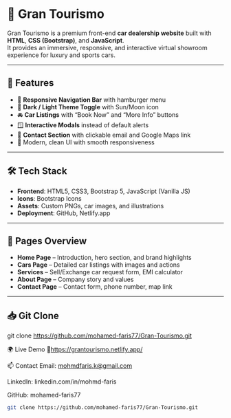 # 🚗 Gran Tourismo

Gran Tourismo is a premium front-end **car dealership website** built with **HTML**, **CSS (Bootstrap)**, and **JavaScript**.  
It provides an immersive, responsive, and interactive virtual showroom experience for luxury and sports cars.

---

## 🚀 Features

- 📱 **Responsive Navigation Bar** with hamburger menu
- 🌙 **Dark / Light Theme Toggle** with Sun/Moon icon
- 🚘 **Car Listings** with “Book Now” and “More Info” buttons
- 🪟 **Interactive Modals** instead of default alerts
- 📍 **Contact Section** with clickable email and Google Maps link
- 🎨 Modern, clean UI with smooth responsiveness

---

## 🛠️ Tech Stack

- **Frontend**: HTML5, CSS3, Bootstrap 5, JavaScript (Vanilla JS)
- **Icons**: Bootstrap Icons
- **Assets**: Custom PNGs, car images, and illustrations
- **Deployment**: GitHub, Netlify.app

---

## 📂 Pages Overview

- **Home Page** – Introduction, hero section, and brand highlights  
- **Cars Page** – Detailed car listings with images and actions  
- **Services** – Sell/Exchange car request form, EMI calculator  
- **About Page** – Company story and values  
- **Contact Page** – Contact form, phone number, map link  

---

## 📥 Git Clone

git clone https://github.com/mohamed-faris77/Gran-Tourismo.git

🌍 Live Demo
🔗https://grantourismo.netlify.app/

📫 Contact
Email: mohmdfaris.k@gmail.com

LinkedIn: linkedin.com/in/mohmd-faris

GitHub: mohamed-faris77

```bash
git clone https://github.com/mohamed-faris77/Gran-Tourismo.git
